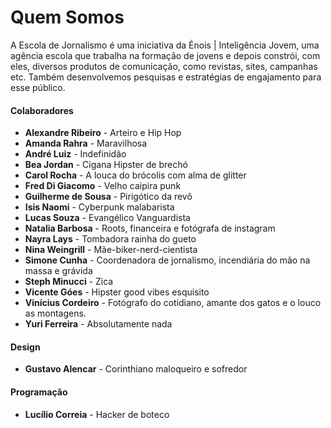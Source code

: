 # Quem Somos #

A Escola de Jornalismo é uma iniciativa da Énois | Inteligência Jovem, uma agência escola que trabalha na formação de jovens e depois constrói, com eles, diversos produtos de comunicação, como revistas, sites, campanhas etc. Também desenvolvemos pesquisas e estratégias de engajamento para esse público.

#### Colaboradores ####

- **Alexandre Ribeiro** - Arteiro e Hip Hop
- **Amanda Rahra** - Maravilhosa
- **André Luiz** - Indefinidão
- **Bea Jordan** - Cigana Hipster de brechó
- **Carol Rocha** - A louca do brócolis com alma de glitter
- **Fred Di Giacomo** - Velho caipira punk
- **Guilherme de Sousa** - Pirigótico da revô
- **Isis Naomi** - Cyberpunk malabarista
- **Lucas Souza** - Evangélico Vanguardista
- **Natalia Barbosa** - Roots, financeira e fotógrafa de instagram
- **Nayra Lays** - Tombadora rainha do gueto
- **Nina Weingrill** - Mãe-biker-nerd-cientista
- **Simone Cunha** - Coordenadora de jornalismo, incendiária do mão na massa e grávida
- **Steph Minucci** - Zica
- **Vicente Góes** - Hipster good vibes esquisito
- **Vinícius Cordeiro** - Fotógrafo do cotidiano, amante dos gatos e o louco as montagens.
- **Yuri Ferreira** - Absolutamente nada
 
#### Design ####
- **Gustavo Alencar** - Corinthiano maloqueiro e sofredor
 
#### Programação ####
- **Lucílio Correia** - Hacker de boteco